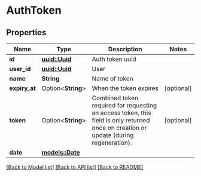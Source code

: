 # AuthToken

## Properties

Name | Type | Description | Notes
------------ | ------------- | ------------- | -------------
**id** | [**uuid::Uuid**](uuid::Uuid.md) | Auth token uuid | 
**user_id** | [**uuid::Uuid**](uuid::Uuid.md) | User | 
**name** | **String** | Name of token | 
**expiry_at** | Option<**String**> | When the token expires | [optional]
**token** | Option<**String**> | Combined token required for requesting an access token, this field is only returned once on creation or update (during regeneration). | [optional]
**date** | [**models::Date**](Date.md) |  | 

[[Back to Model list]](../README.md#documentation-for-models) [[Back to API list]](../README.md#documentation-for-api-endpoints) [[Back to README]](../README.md)


